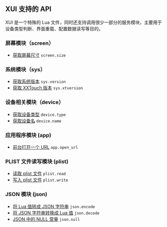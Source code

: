 ## XUI 支持的 API

XUI 是一个特殊的 Lua 文件，同时还支持调用很少一部分的服务模块，主要用于设备类型判断、界面重载、配置数据读写等目的。


### 屏幕模块（screen）

- [获取屏幕尺寸](/Handbook/screen/screen.size.html) `screen.size`


### 系统模块（sys）

- [获取系统版本](/Handbook/sys/sys.version.html) `sys.version`
- [获取 XXTouch 版本](/Handbook/sys/sys.xtversion.html) `sys.xtversion`


### 设备相关模块（device）

- [获取设备类型](/Handbook/device/device.type.html) `device.type`
- [获取设备名](/Handbook/device/device.name.html) `device.name`


### 应用程序模块 (app)

- [前台打开一个 URL](/Handbook/app/app.open_url.html) `app.open_url`


### PLIST 文件读写模块 (plist)

- [读取 plist 文件](/Handbook/plist/plist.read.html) `plist.read`
- [写入 plist 文件](/Handbook/plist/plist.write.html) `plist.write`


### JSON 模块 (json)

- [将 Lua 值转成 JSON 字符串](/Handbook/json/json.encode.html) `json.encode`
- [将 JSON 字符串转换成 Lua 值](/Handbook/json/json.decode.html) `json.decode`
- [JSON 中的 NULL 常量](/Handbook/json/json.null.html) `json.null`

